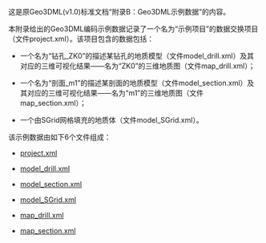 这是原Geo3DML(v1.0)标准文档“附录B：Geo3DML示例数据”的内容。

本附录给出的Geo3DML编码示例数据记录了一个名为“示例项目”的数据交换项目（文件project.xml）。该项目包含的数据包括：

+ 一个名为“钻孔_ZK0”的描述某钻孔的地质模型（文件model_drill.xml）及其对应的三维可视化结果——名为“ZK0”的三维地质图（文件map_drill.xml）；

+ 一个名为“剖面_m1”的描述某剖面的地质模型（文件model_section.xml）及其对应的三维可视化结果——名为“m1”的三维地质图（文件map_section.xml）；

+ 一个由SGrid网格填充的地质体（文件model_SGrid.xml）。

该示例数据由如下6个文件组成：

+ [project.xml](./project.xml)

+ [model_drill.xml](./model_drill.xml)

+ [model_section.xml](./model_section.xml)

+ [model_SGrid.xml](./model_SGrid.xml)

+ [map_drill.xml](./map_drill.xml)

+ [map_section.xml](./map_section.xml)
